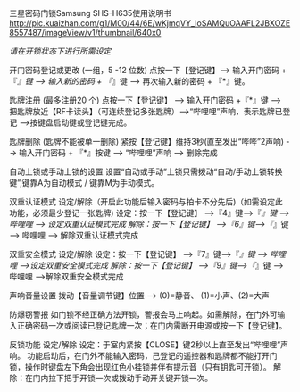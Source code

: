 三星密码门锁Samsung SHS-H635使用说明书
http://pic.kuaizhan.com/g1/M00/44/6E/wKjmqVY_IoSAMQuOAAFL2JBXOZE8557487/imageView/v1/thumbnail/640x0
 
*请在开锁状态下进行所需设定*

开门密码登记或更改 (一组，5 -12 位数)
点按一下【登记键】--> 输入开门密码 + 『*』键 --> 输入新的密码 + 『*』键 --> 再次输入新的密码 + 『*』键。

匙牌注册 (最多注册20 个)
点按一下【登记键】 --> 输入开门密码 +『*』键 --> 把匙牌放近【RF卡读头】（可连续登记多张匙牌）-->“哔哩哩”声响，表示匙牌已登记 -->按键盘启动键或登记键完成。

匙牌删除 (匙牌不能被单一删除)
紧按【登记键】维持3秒(直至发出“哔哔”2声响) --> 输入开门密码 + 『*』按键 --> “哔哩哩”声响 --> 删除完成

自动上锁或手动上锁的设置
设置“自动或手动”上锁只需拨动“自动/手动上锁转换键”,键靠A为自动模式 / 键靠M为手动模式。

双重认证模式 设定/解除（开启此功能后输入密码与拍卡不分先后)（如需设定此功能，必须最少登记一张匙牌)
设定：按一下【登记键】 -->『4』键-->『*』键 --> 哔哩哩 --> 设定双重认证模式完成
解除：按一下【登记键】 -->『6』键-->『*』键 --> 哔哩哩 --> 解除双重认证模式完成

双重安全模式 设定/解除
设定：按一下【登记键】 -->『7』键-->『*』键 --> 哔哩哩 -->设定双重安全模式完成
解除：按一下【登记键】 -->『9』键-->『*』键 --> 哔哩哩 -->解除双重安全模式完成

声响音量设置
拨动【音量调节键】位置 --> (0)=静音、 (1)=小声、(2)=大声

防爆窃警报
如门锁不经正确方法开锁，警报会马上响起。如需解除，在门外可输入正确密码一次或阅读已登记匙牌一次；在门内需断开电源或按一下【登记键】。

反锁功能 设定/解除
设定：于室内紧按【CLOSE】键2秒以上直至发出“哔哩哩”声响。
功能启动后，在门外不能输入密码，己登记的遥控器和匙牌都不能打开门锁，操作时键盘左下角会出现红色小挂锁并伴有提示音（只有钥匙可开锁）。
解除：在门内拉下把手开锁一次或拨动手动开关键开锁一次。


